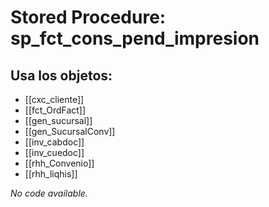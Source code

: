 # Stored Procedure: sp_fct_cons_pend_impresion

## Usa los objetos:
- [[cxc_cliente]]
- [[fct_OrdFact]]
- [[gen_sucursal]]
- [[gen_SucursalConv]]
- [[inv_cabdoc]]
- [[inv_cuedoc]]
- [[rhh_Convenio]]
- [[rhh_liqhis]]

*No code available.*
